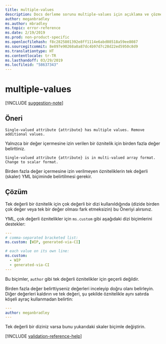 ```yaml
---
title: multiple-values
description: Docs derleme sorunu multiple-values için açıklama ve çözme
author: meganbradley
ms.author: mbradley
ms.topic: error-reference
ms.date: 2/19/2019
ms.prod: non-product-specific
ms.openlocfilehash: f8c2825801392e8ff1114e6abd08518a59ee8087
ms.sourcegitcommit: 8e897e90268a8a87dc4b97d7c28d22ed5950c8d9
ms.translationtype: HT
ms.contentlocale: tr-TR
ms.lasthandoff: 03/29/2019
ms.locfileid: "58637343"
---
```

# <a name="multiple-values"></a>multiple-values

[!INCLUDE [suggestion-note](includes/suggestion-note.md)]

## <a name="suggestion"></a>Öneri

`Single-valued attribute {attribute} has multiple values. Remove additional values.`

Yalnızca bir değer içermesine izin verilen bir öznitelik için birden fazla değer belirttiniz.

`Single-valued attribute {attribute} is in multi-valued array format. Change to scalar format.`

Birden fazla değer içermesine izin verilmeyen özniteliklerin tek değerli (skaler) YML biçiminde belirtilmesi gerekir.

## <a name="resolution"></a>Çözüm

Tek değerli bir öznitelik için çok değerli bir dizi kullanıldığında (dizide birden çok değer veya tek bir değer olması fark etmeksizin) bu Öneriyi alırsınız.

YML, çok değerli öznitelikler için `ms.custom` gibi aşağıdaki dizi biçimlerini destekler:

```yml
---
# comma-separated bracketed list:
ms.custom: [WIP, generated-via-CI]

# each value on its own line:
ms.custom:
  - WIP
  - generated-via-CI
---
```

Bu biçimler, `author` gibi tek değerli öznitelikler için geçerli değildir.

Birden fazla değer belirttiyseniz değerleri inceleyip doğru olanı belirleyin. Diğer değerleri kaldırın ve tek değeri, şu şekilde öznitelikle aynı satırda köşeli ayraç kullanmadan belirtin:

```yml
---
author: meganbradley
---
```

Tek değerli bir diziniz varsa bunu yukarıdaki skaler biçimle değiştirin.

<!--make sure to add this file to your includes folder and verify the path-->
[!INCLUDE [validation-reference-help](includes/validation-reference-help.md)]
